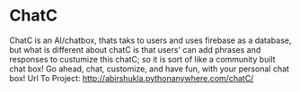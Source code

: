 # ChatC
ChatC is an AI/chatbox, thats taks to users and uses firebase as a database, but what is different about chatC is that users' can add phrases and responses to custumize this chatC; so it is sort of like a community built chat box! Go ahead, chat, customize, and have fun, with your personal chat box!
Url To Project: http://abirshukla.pythonanywhere.com/chatC/
